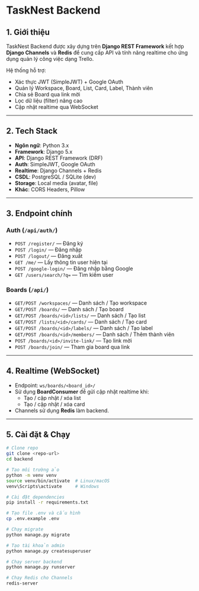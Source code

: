# TaskNest Backend

## 1. Giới thiệu
TaskNest Backend được xây dựng trên **Django REST Framework** kết hợp **Django Channels** và **Redis** để cung cấp API và tính năng realtime cho ứng dụng quản lý công việc dạng Trello.

Hệ thống hỗ trợ:
- Xác thực JWT (SimpleJWT) + Google OAuth
- Quản lý Workspace, Board, List, Card, Label, Thành viên
- Chia sẻ Board qua link mời
- Lọc dữ liệu (filter) nâng cao
- Cập nhật realtime qua WebSocket

---

## 2. Tech Stack
- **Ngôn ngữ**: Python 3.x
- **Framework**: Django 5.x
- **API**: Django REST Framework (DRF)
- **Auth**: SimpleJWT, Google OAuth
- **Realtime**: Django Channels + Redis
- **CSDL**: PostgreSQL / SQLite (dev)
- **Storage**: Local media (avatar, file)
- **Khác**: CORS Headers, Pillow

---

## 3. Endpoint chính

### Auth (`/api/auth/`)
- `POST /register/` — Đăng ký
- `POST /login/` — Đăng nhập
- `POST /logout/` — Đăng xuất
- `GET /me/` — Lấy thông tin user hiện tại
- `POST /google-login/` — Đăng nhập bằng Google
- `GET /users/search/?q=` — Tìm kiếm user

### Boards (`/api/`)
- `GET/POST /workspaces/` — Danh sách / Tạo workspace
- `GET/POST /boards/` — Danh sách / Tạo board
- `GET/POST /boards/<id>/lists/` — Danh sách / Tạo list
- `GET/POST /lists/<id>/cards/` — Danh sách / Tạo card
- `GET/POST /boards/<id>/labels/` — Danh sách / Tạo label
- `GET/POST /boards/<id>/members/` — Danh sách / Thêm thành viên
- `POST /boards/<id>/invite-link/` — Tạo link mời
- `POST /boards/join/` — Tham gia board qua link

---

## 4. Realtime (WebSocket)
- Endpoint: `ws/boards/<board_id>/`
- Sử dụng **BoardConsumer** để gửi cập nhật realtime khi:
  - Tạo / cập nhật / xóa list
  - Tạo / cập nhật / xóa card
- Channels sử dụng **Redis** làm backend.

---

## 5. Cài đặt & Chạy
```bash
# Clone repo
git clone <repo-url>
cd backend

# Tạo môi trường ảo
python -m venv venv
source venv/bin/activate  # Linux/macOS
venv\Scripts\activate     # Windows

# Cài đặt dependencies
pip install -r requirements.txt

# Tạo file .env và cấu hình
cp .env.example .env

# Chạy migrate
python manage.py migrate

# Tạo tài khoản admin
python manage.py createsuperuser

# Chạy server backend
python manage.py runserver

# Chạy Redis cho Channels
redis-server
